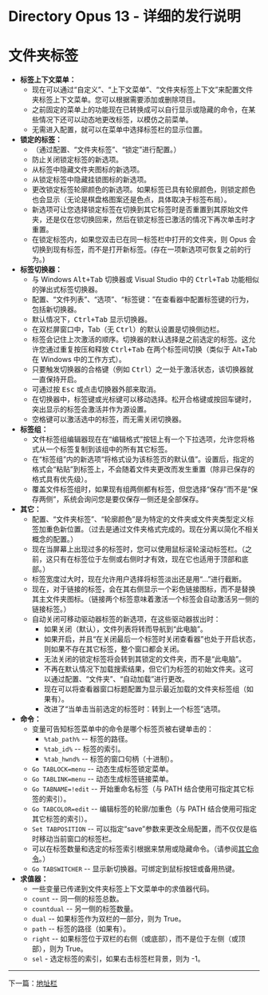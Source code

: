 # Directory Opus 13 - 详细的发行说明

# 文件夹标签

- **标签上下文菜单：**
  - 现在可以通过“自定义”、“上下文菜单”、“文件夹标签上下文”来配置文件夹标签上下文菜单。您可以根据需要添加或删除项目。
  - 之前固定的菜单上的功能现在已转换成可以自行显示或隐藏的命令，在某些情况下还可以动态地更改标签，以模仿之前菜单。
  - 无需进入配置，就可以在菜单中选择标签栏的显示位置。
- **锁定的标签：**
  - （通过配置、“文件夹标签”、“锁定”进行配置。）
  - 防止关闭锁定标签的新选项。
  - 从标签中隐藏文件夹图标的新选项。
  - 从锁定标签中隐藏挂锁图标的新选项。
  - 更改锁定标签轮廓颜色的新选项。如果标签已具有轮廓颜色，则锁定颜色也会显示（无论是棋盘格图案还是色点，具体取决于标签布局）。
  - 新选项可让您选择锁定标签在切换到其它标签时是否重置到其原始文件夹，还是仅在您切换回来，然后在锁定标签已激活的情况下再次单击时才重置。
  - 在锁定标签内，如果您双击已在同一标签栏中打开的文件夹，则 Opus 会切换到现有标签，而不是打开新标签。(存在一项新选项可恢复之前的行为。)
- **标签切换器：**
  - 与 Windows <kbd>Alt+Tab</kbd> 切换器或 Visual Studio 中的 <kbd>Ctrl+Tab</kbd> 功能相似的弹出式标签切换器。
  - 配置、“文件列表”、“选项”、“标签键：”在查看器中配置标签键的行为，包括新切换器。
  - 默认情况下，<kbd>Ctrl+Tab</kbd> 显示切换器。
  - 在双栏屏窗口中，Tab（无 <kbd>Ctrl</kbd>）的默认设置是切换侧边栏。
  - 标签会记住上次激活的顺序。切换器的默认选择是之前选定的标签。这允许您通过重复按压和释放 <kbd>Ctrl+Tab</kbd> 在两个标签间切换（类似于 Alt+Tab 在 Windows 中的工作方式）。
  - 只要触发切换器的合格键（例如 <kbd>Ctrl</kbd>）之一处于激活状态，该切换器就一直保持开启。
  - 可通过按 <kbd>Esc</kbd> 或点击切换器外部来取消。
  - 在切换器中，标签键或光标键可以移动选择。松开合格键或按回车键时，突出显示的标签会激活并作为源设置。
  - 空格键可以激活选中的标签，而无需关闭切换器。
- **标签组：**
  - 文件标签组编辑器现在在“编辑格式”按钮上有一个下拉选项，允许您将格式从一个标签复制到该组中的所有其它标签。
  - 在“标签组”内的新选项“将格式设为该标签页的默认值”。设置后，指定的格式会“粘贴”到标签上，不会随着文件夹更改而发生重置（除非已保存的格式具有优先级）。
  - 覆盖文件标签组时，如果现有组两侧都有标签，但您选择“保存”而不是“保存两侧”，系统会询问您是要仅保存一侧还是全部保存。
- **其它：**
  - 配置、“文件夹标签”、“轮廓颜色”是为特定的文件夹或文件夹类型定义标签加重色新位置。（过去是通过文件夹格式完成的。现在分离以简化不相关概念的配置。）
  - 现在当屏幕上出现过多的标签时，您可以使用鼠标滚轮滚动标签栏。（之前，这只有在标签位于左侧或右侧时才有效，现在它也适用于顶部和底部。）
  - 标签宽度过大时，现在允许用户选择将标签淡出还是用“...”进行截断。
  - 现在，对于链接的标签，会在其右侧显示一个彩色链接图标，而不是替换其主文件夹图标。（链接两个标签意味着激活一个标签会自动激活另一侧的链接标签。）
  - 自动关闭可移动驱动器标签的新选项，在这些驱动器拔出时：
    - 如果关闭（默认），文件列表将转而导航到“此电脑”。
    - 如果开启，并且“在关闭最后一个标签时关闭查看器”也处于开启状态，则如果不存在其它标签，整个窗口都会关闭。
    - 无法关闭的锁定标签将会转到其锁定的文件夹，而不是“此电脑”。
    - 不再在默认情况下加载搜索结果，但它们为标签的初始文件夹。这可以通过配置、“文件夹”、“自动加载”进行更改。
    - 现在可以将查看器窗口标题配置为显示最近加载的文件夹标签组（如果有）。
    - 改进了“当单击当前选定的标签时：转到上一个标签”选项。
- **命令：**
  - 变量可告知标签菜单中的命令是哪个标签页被右键单击的：
    - `%tab_path%` -- 标签的路径。
    - `%tab_id%` -- 标签的索引。
    - `%tab_hwnd%` -- 标签的窗口句柄（十进制）。
  - `Go TABLOCK=menu` -- 动态生成标签锁定菜单。
  - `Go TABLINK=menu` -- 动态生成标签链接菜单。
  - `Go TABNAME=!edit` -- 开始重命名标签（与 PATH 结合使用可指定其它标签的索引）。
  - `Go TABCOLOR=edit` -- 编辑标签的轮廓/加重色（与 PATH 结合使用可指定其它标签的索引）。
  - `Set TABPOSITION` -- 可以指定“save”参数来更改全局配置，而不仅仅是临时移动当前窗口的标签栏。
  - 可以在标签数量和选定的标签索引根据来禁用或隐藏命令。（请参阅[其它命令](misc_commands.zh.md)。）
  - `Go TABSWITCHER` -- 显示新切换器。可绑定到鼠标按钮或备用热键。
- **求值器：**
  - 一些变量已传递到文件夹标签上下文菜单中的求值器代码。
  - `count` -- 同一侧的标签总数。
  - `countdual` -- 另一侧的标签数量。
  - `dual` -- 如果标签作为双栏的一部分，则为 True。
  - `path` -- 标签的路径（如果有）。
  - `right` -- 如果标签位于双栏的右侧（或底部），而不是位于左侧（或顶部），则为 True。
  - `sel` - 选定标签的索引，如果右击标签栏背景，则为 -1。

------------------------------------------------------------------------

下一篇：[地址栏](/Manual/release_history/opus13_detailed/location_bar.zh.md)